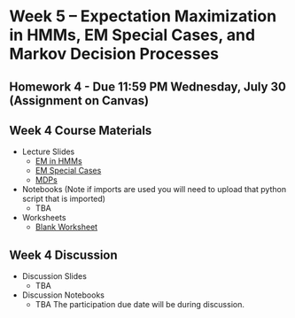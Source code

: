 # Week 5 – Expectation Maximization in HMMs, EM Special Cases, and Markov Decision Processes

## Homework 4 - Due 11:59 PM Wednesday, July 30 (Assignment on Canvas)

## Week 4 Course Materials

- Lecture Slides
  - [EM in HMMs](https://drive.google.com/file/d/1QWzx_aBaYUe9v3A5iyVfJ0SAuGYolHcF/view?usp=sharing)
  - [EM Special Cases](https://drive.google.com/file/d/1x18FWhS8fjentuebv7ZOi9PPYL27e1-5/view?usp=sharing)
  - [MDPs](#)
- Notebooks (Note if imports are used you will need to upload that python script that is imported)
  - TBA
- Worksheets
  - [Blank Worksheet](https://drive.google.com/file/d/1on4yX50nhL2lD7cg5OxilE343GEEJR6J/view?usp=sharing)
## Week 4 Discussion
- Discussion Slides
  - TBA
- Discussion Notebooks
  - TBA
The participation due date will be during discussion.
